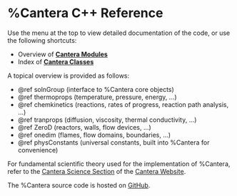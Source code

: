 # %Cantera C++ Reference

Use the menu at the top to view detailed documentation of the code, or use the
following shortcuts:

* Overview of [**Cantera Modules**](modules.html)
* Index of [**Cantera Classes**](classes.html)

A topical overview is provided as follows:

* @ref solnGroup (interface to %Cantera core objects)
* @ref thermoprops (temperature, pressure, energy, ...)
* @ref chemkinetics (reactions, rates of progress, reaction path analysis, ...)
* @ref tranprops (diffusion, viscosity, thermal conductivity, ...)
* @ref ZeroD (reactors, walls, flow devices, ...)
* @ref onedim (flames, flow domains, boundaries, ...)
* @ref physConstants (universal constants, built into %Cantera for convenience)

For fundamental scientific theory used for the implementation of %Cantera, refer to the
[Cantera Science Section](https://cantera.org/science/index.html) of the
[Cantera Website](https://cantera.org).

The %Cantera source code is hosted on [GitHub](https://github.com/Cantera/cantera).
